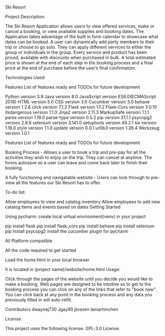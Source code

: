 Ski Resort

Project Description:

The Ski Resort Application allows users to view offered services, make or cancel a booking, or view available supplies and booking dates. The Application takes advantage of the built in form calendar to showcase what dates can be booked. A user can dynamically add party members to their trip or choose to go solo. They can apply different services to either the group or individuals in the group. Every service and product has been priced, available with discounts when purchased in bulk. A total estimated price is shown at the end of each step in the booking process and a final price at the end of purchase before the user’s final confirmation.

Technologies Used:

Features List of features ready and TODOs for future development

Python       version 3.9
Java         version 8.0
JavaScript   version ES6.0(ECMAScript 2018)
HTML         version 5.0
CSS          version 3.0
Cucumber     version 3.0
behave       version 1.2.6
click        version 7.1.2
Flask        version 1.1.2
Flask-Cors   version 3.0.10
itsdangerous version 1.1.0
Jinja2       version 2.11.3
MarkupSafe   version 1.1.1
parse        version 1.19.0
parse-type   version 0.5.2
pip          version 21.1.1
psycopg2     version 2.8.6
selenium     version 3.141.0
setuptools   version 49.2.1
six          version 1.16.0
style        version 1.1.0
update       version 0.0.1
urllib3      version 1.26.4
Werkzeug     version 1.0.1

Features
List of features ready and TODOs for future development

Booking Process - Allows a user to book a trip and pre-pay for all the activities they wish to enjoy on the trip. They can cancel at anytime. The forms autosave so a user can leave and come back later to finish their booking.

A fully functioning and navigatable website - Users can look through to pre-view all the features our Ski Resort has to offer.

To-do list:

Allow employees to view and catalog inventory
Allow employees to add new catalog items and events based on dates
Getting Started

Using pycharm:
create local virtual environment(venv) in your project

pip install flask
pip install flask_cors
pip install behave
pip install selenium
pip install psycopg2
install the cucumber plugin for pycharm

All Platform compatible

All the code required to get started

Load the home.html in your local browser

It is located in (project name)/website/home.html
Usage:

Click through the pages of the website until you decide you would like to make a booking. Web pages are designed to be intuitive so to get to the booking process you can click on any of the links that refer to "book now".
You can click back at any point in the booking process and any data you previously filled in will auto-refill.

Contributors
dwaynej730
Jgay90
jbrezen
lamarhinchen

License

This project uses the following license: GPL-3.0 License.